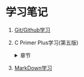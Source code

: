 # 学习笔记
1. [Git/Github学习](Github/git.md)  

2. C Primer Plus学习(第五版)  
   <details>
     <summary>章节</summary>
	 
   [第1章 概览](C/c_primer_plus01.md)  
第2章  
第3章  
第4章  
第5章  
第6章  
[第7章 C控制语句:分支和跳转](C/c_primer_plus07.md)  
[第8章 字符输入/输出和输入确认](C/c_primer_plus08.md)  
[第9章 函数](C/c_primer_plus09.md)  
第10章  
第11章  
第12章  
第13章  
第14章  
第15章  
第16章  
第17章  
</details>

3. [MarkDown学习](Github/MarkDown学习笔记.md)

